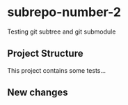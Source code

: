 # subrepo-number-2
Testing git subtree and git submodule

## Project Structure
This project contains some tests...

## New changes